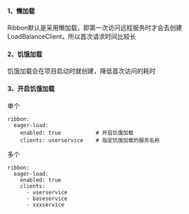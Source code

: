 #### 1、懒加载
Ribbon默认是采用懒加载，即第一次访问远程服务时才会去创建LoadBalanceClient，所以首次请求时间比较长


#### 2、饥饿加载
饥饿加载会在项目启动时就创建，降低首次访问的耗时
 

#### 3、开启饥饿加载
单个

```
ribbon:
  eager-load:
    enabled: true           # 开启饥饿加载
    clients: userservice    # 指定饥饿加载的服务名称
```

多个

```
ribbon:
  eager-load:
    enabled: true           
    clients:                
      - userservice
      - baseservice
      - xxxservice
```


